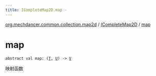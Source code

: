 ```yaml
---
title: ICompleteMap2D.map - 
---
```


[org.mechdancer.common.collection.map2d](../index.html) / [ICompleteMap2D](index.html) / [map](./map.html)

# map

`abstract val map: (`[`T`](index.html#T)`, `[`U`](index.html#U)`) -> `[`V`](index.html#V)

映射函数


